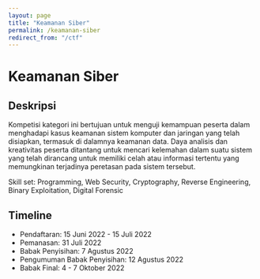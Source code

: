 ```yaml
---
layout: page
title: "Keamanan Siber"
permalink: /keamanan-siber
redirect_from: "/ctf"
---
```


# Keamanan Siber

## Deskripsi
Kompetisi kategori ini bertujuan untuk menguji kemampuan peserta dalam menghadapi kasus keamanan sistem komputer dan jaringan yang telah disiapkan, termasuk di dalamnya keamanan data. 
Daya analisis dan kreativitas peserta ditantang untuk mencari kelemahan dalam suatu sistem yang telah dirancang untuk memiliki celah atau informasi tertentu yang memungkinan terjadinya peretasan pada sistem tersebut. 

Skill set: Programming, Web Security, Cryptography, Reverse Engineering, Binary Exploitation, Digital Forensic

## Timeline
- Pendaftaran: 15 Juni 2022 - 15 Juli 2022
- Pemanasan: 31 Juli 2022
- Babak Penyisihan: 7 Agustus 2022
- Pengumuman Babak Penyisihan: 12 Agustus 2022
- Babak Final: 4 - 7 Oktober 2022